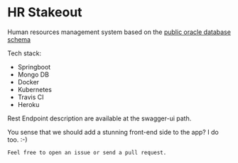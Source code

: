 # HR Stakeout

Human resources management system based on
the [ public oracle database schema](https://docs.oracle.com/en/database/oracle/oracle-database/21/comsc/schema-diagrams.html#GUID-01BFEF14-C6BD-42CD-8558-DDD214DB3AE0)

Tech stack:

- Springboot
- Mongo DB
- Docker
- Kubernetes
- Travis CI
- Heroku

Rest Endpoint description are available at the swagger-ui path.

You sense that we should add a stunning front-end side to the app? I do too. :-)

`Feel free to open an issue or send a pull request.`

